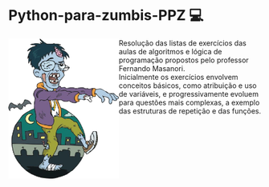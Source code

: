 # Python-para-zumbis-PPZ 💻

<div>
  <img align="left" alt="PPZ" height="280" width="220" src="https://github.com/MariaGabrielaReis/Python-for-Zombies/blob/main/zombie.png">
</div>

<div align="float">
  <p>Resolução das listas de exercícios das aulas de algoritmos e lógica de programação propostos pelo professor Fernando Masanori.
  <br>
  Inicialmente os exercícios envolvem conceitos básicos, como atribuição e uso de variáveis, e progressivamente evoluem para questões mais complexas, a exemplo das estruturas de repetição e das funções.</p>
</div>
